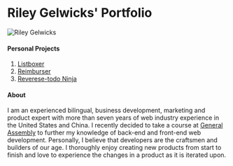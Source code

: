 # Riley Gelwicks' Portfolio
![Riley Gelwicks](http://riley.gelwicks.me/img/headshot-resized.jpg)

#### Personal Projects
1. [Listboxer](https://listboxer.com)
2. [Reimburser](http://rmbrsr.herokuapp.com)
3. [Reverese-todo Ninja](http://reversetodo.ninja)

#### About
I am an experienced bilingual, business development, marketing and product expert with more than seven years of web industry experience in the United States and China. I recently decided to take a course at [General Assembly](//generalassemb.ly/) to further my knowledge of back-end and front-end web development. Personally, I believe that developers are the craftsmen and builders of our age. I thoroughly enjoy creating new products from start to finish and love to experience the changes in a product as it is iterated upon.
